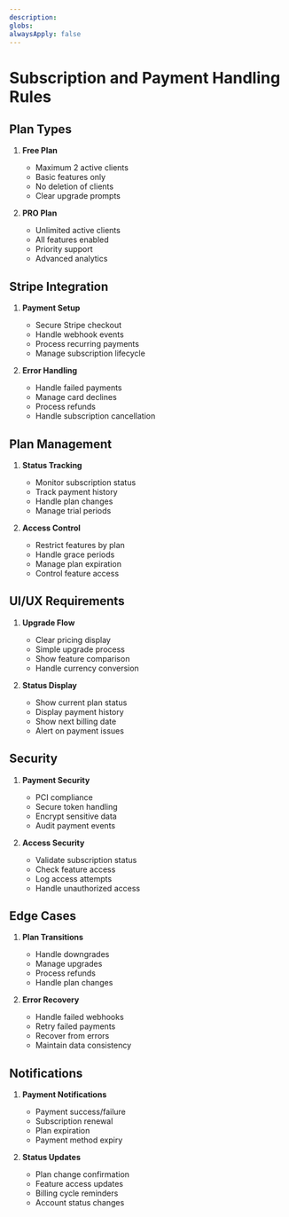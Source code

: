 ```yaml
---
description: 
globs: 
alwaysApply: false
---
```

# Subscription and Payment Handling Rules

## Plan Types

1. **Free Plan**
   - Maximum 2 active clients
   - Basic features only
   - No deletion of clients
   - Clear upgrade prompts

2. **PRO Plan**
   - Unlimited active clients
   - All features enabled
   - Priority support
   - Advanced analytics

## Stripe Integration

1. **Payment Setup**
   - Secure Stripe checkout
   - Handle webhook events
   - Process recurring payments
   - Manage subscription lifecycle

2. **Error Handling**
   - Handle failed payments
   - Manage card declines
   - Process refunds
   - Handle subscription cancellation

## Plan Management

1. **Status Tracking**
   - Monitor subscription status
   - Track payment history
   - Handle plan changes
   - Manage trial periods

2. **Access Control**
   - Restrict features by plan
   - Handle grace periods
   - Manage plan expiration
   - Control feature access

## UI/UX Requirements

1. **Upgrade Flow**
   - Clear pricing display
   - Simple upgrade process
   - Show feature comparison
   - Handle currency conversion

2. **Status Display**
   - Show current plan status
   - Display payment history
   - Show next billing date
   - Alert on payment issues

## Security

1. **Payment Security**
   - PCI compliance
   - Secure token handling
   - Encrypt sensitive data
   - Audit payment events

2. **Access Security**
   - Validate subscription status
   - Check feature access
   - Log access attempts
   - Handle unauthorized access

## Edge Cases

1. **Plan Transitions**
   - Handle downgrades
   - Manage upgrades
   - Process refunds
   - Handle plan changes

2. **Error Recovery**
   - Handle failed webhooks
   - Retry failed payments
   - Recover from errors
   - Maintain data consistency

## Notifications

1. **Payment Notifications**
   - Payment success/failure
   - Subscription renewal
   - Plan expiration
   - Payment method expiry

2. **Status Updates**
   - Plan change confirmation
   - Feature access updates
   - Billing cycle reminders
   - Account status changes
